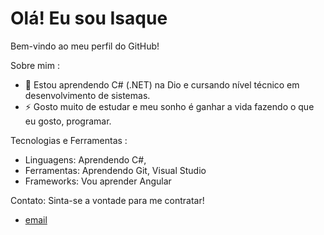 
# Olá! Eu sou Isaque
Bem-vindo ao meu perfil do GitHub!

Sobre mim :
- 🌱 Estou aprendendo C# (.NET) na Dio e cursando  nível técnico em desenvolvimento de sistemas.
- ⚡ Gosto muito de estudar e meu sonho é ganhar a vida fazendo o que eu gosto, programar.

Tecnologias e Ferramentas :
- Linguagens: Aprendendo C#,
- Ferramentas: Aprendendo Git, Visual Studio
- Frameworks: Vou aprender Angular

Contato:
Sinta-se a vontade para me contratar!
- [email](contatoisaquebarros@gmail.com)
 
 

